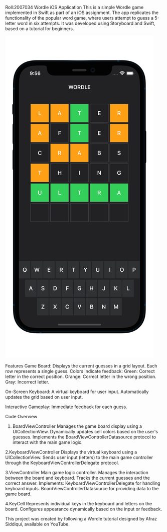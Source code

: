 Roll:2007034
Wordle iOS Application
This is a simple Wordle game implemented in Swift as part of an iOS assignment. The app replicates the functionality of the popular word game,
where users attempt to guess a 5-letter word in six attempts. It was developed using Storyboard and Swift, based on a tutorial for beginners.

![image_alt](https://github.com/nabonisabekunnahar/Wordle/blob/main/image.png?raw=true)

Features
Game Board:
Displays the current guesses in a grid layout.
Each row represents a single guess.
Colors indicate feedback:
Green: Correct letter in the correct position.
Orange: Correct letter in the wrong position.
Gray: Incorrect letter.

On-Screen Keyboard:
A virtual keyboard for user input.
Automatically updates the grid based on user input.

Interactive Gameplay:
Immediate feedback for each guess.

Code Overview
1. BoardViewController
Manages the game board display using a UICollectionView.
Dynamically updates cell colors based on the user's guesses.
Implements the BoardViewControllerDatasource protocol to interact with the main game logic.

 2.KeyboardViewController
Displays the virtual keyboard using a UICollectionView.
Sends user input (letters) to the main game controller through the KeyboardViewControllerDelegate protocol.

3.ViewController
Main game logic controller.
Manages the interaction between the board and keyboard.
Tracks the current guesses and the correct answer.
Implements:
KeyboardViewControllerDelegate for handling keyboard inputs.
BoardViewControllerDatasource for providing data to the game board.

4.KeyCell
Represents individual keys in the keyboard and letters on the board.
Configures appearance dynamically based on the input or feedback.

This project was created by following a Wordle tutorial designed by Afraz Siddiqui, available on YouTube. 




